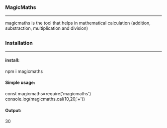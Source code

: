 ## <h3>MagicMaths</h3>

---

magicmaths is the tool that helps in mathematical calculation (addition, substraction, multiplication and division)

## <h3>Installation</h3>

---

<h4>install:</h4>
npm i magicmaths

<h4>Simple usage:</h4>
const magicmaths=require('magicmaths')
<br>
<!-- console.log(magicmaths.cal(x,y,'operator'))-->
<!--oprator('+','-','\','*')-->
console.log(magicmaths.cal(10,20,'+'))

<h4>Output:</h4>
30
